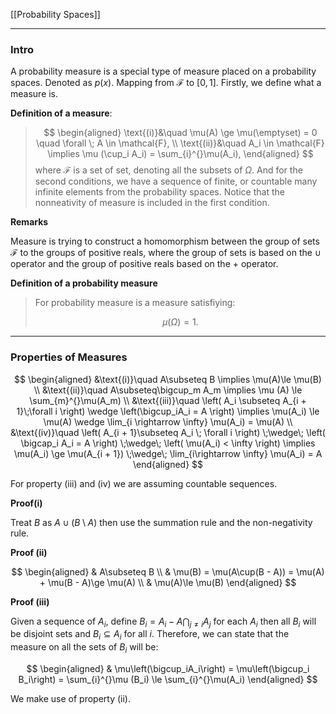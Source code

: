 [[Probability Spaces]]

---
### **Intro**

A probability measure is a special type of measure placed on a probability spaces. Denoted as $p(x)$. Mapping from $\mathcal{F}$ to $[0, 1]$. Firstly, we define what a measure is. 

**Definition of a measure**: 

> $$
> \begin{aligned}
>       \text{(i)}&\quad   \mu(A) \ge \mu(\emptyset) = 0 \quad \forall \; A \in \mathcal{F}, 
>       \\
>       \text{(ii)}&\quad A_i \in \mathcal{F} \implies \mu (\cup_i A_i) = \sum_{i}^{}\mu(A_i),
> \end{aligned}
> $$
where $\mathcal F$ is a set of set, denoting all the subsets of $\Omega$. And for the second conditions, we have a sequence of finite, or countable many infinite elements from the probability spaces. Notice that the nonneativity of measure is included in the first condition. 

**Remarks**

Measure is trying to construct a homomorphism between the group of sets $\mathcal F$ to the groups of positive reals, where the group of sets is based on the $\cup$ operator and the group of positive reals based on the $+$ operator. 

**Definition of a probability measure**

> For probability measure is a measure satisfiying: 
> 
> $$
> \mu(\Omega) = 1.
> $$

---
### **Properties of Measures**

$$
\begin{aligned}
    &\text{(i)}\quad A\subseteq B \implies \mu(A)\le \mu(B)
    \\
    &\text{(ii)}\quad 
    A\subseteq\bigcup_m A_m \implies \mu (A) \le \sum_{m}^{}\mu(A_m) 
    \\
    &\text{(iii)}\quad 
    \left(
	    A_i \subseteq A_{i + 1}\;\forall i 
    \right)
    \wedge
    \left(\bigcup_iA_i = A \right)
    \implies 
    \mu(A_i) \le \mu(A) \wedge \lim_{i \rightarrow \infty} \mu(A_i) = \mu(A)
    \\
    &\text{(iv)}\quad 
    \left(
        A_{i + 1}\subseteq A_i \; \forall i
    \right) \;\wedge\; 
    \left(
        \bigcap_i A_i = A
    \right) 
    \;\wedge\;
    \left(
        \mu(A_i) < \infty 
    \right)
    \implies \mu(A_i) \ge \mu(A_{i + 1}) \;\wedge\; \lim_{i\rightarrow \infty} \mu(A_i) = A
\end{aligned}
$$

For property (iii) and (iv) we are assuming countable sequences. 

**Proof(i)**

Treat $B$ as $A \cup (B\setminus A)$ then use the summation rule and the non-negativity rule. 

**Proof (ii)**

$$
\begin{aligned}
    & A\subseteq B 
    \\
    & \mu(B) = \mu(A\cup(B - A)) = \mu(A) + \mu(B - A)\ge \mu(A)
    \\
    & \mu(A)\le \mu(B)
\end{aligned}
$$

**Proof (iii)**

Given a sequence of $A_i$, define $B_i = A_i - A\bigcap_{j\neq i}A_j$ for each $A_i$ then all $B_i$ will be disjoint sets and $B_i \subseteq A_i$ for all $i$. Therefore, we can state that the measure on all the sets of $B_i$ will be: 

$$
\begin{aligned}
    & \mu\left(\bigcup_iA_i\right) = 
    \mu\left(\bigcup_i B_i\right) = \sum_{i}^{}\mu (B_i) \le \sum_{i}^{}\mu(A_i)
\end{aligned}
$$

We make use of property (ii). 